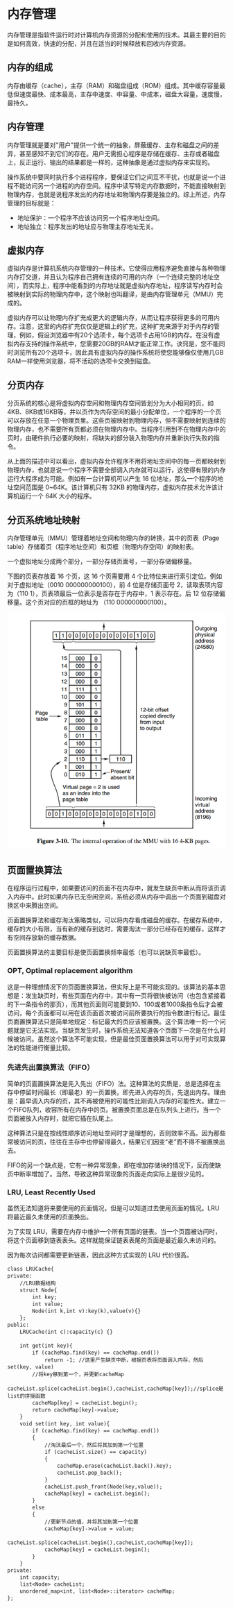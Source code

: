 <!--
 * @Author: your name
 * @Date: 2020-06-23 18:56:23
 * @LastEditTime: 2020-06-30 21:53:18
 * @LastEditors: Please set LastEditors
 * @Description: In User Settings Edit
 * @FilePath: \undefinedc:\Users\conan\Desktop\LongTime\StupidBirdFliesFirst\OperationSystem\MemoryManagement.md
--> 
# 内存管理
内存管理是指软件运行时对计算机内存资源的分配和使用的技术。其最主要的目的是如何高效，快速的分配，并且在适当的时候释放和回收内存资源。

## 内存的组成
内存由缓存（cache），主存（RAM）和磁盘组成（ROM）组成。其中缓存容量最低但速度最快、成本最高，主存中速度、中容量、中成本，磁盘大容量，速度慢，最持久。

## 内存管理
内存管理就是要对"用户"提供一个统一的抽象，屏蔽缓存、主存和磁盘之间的差异，甚至感知不到它们的存在。用户无需担心程序是存储在缓存、主存或者磁盘上，反正运行、输出的结果都是一样的，这种抽象是通过虚拟内存来实现的。

操作系统中要同时执行多个进程程序，要保证它们之间互不干扰，也就是说一个进程不能访问另一个进程的内存空间。程序中读写特定内存数据时，不能直接映射到物理内存，也就是说程序发出的内存地址和物理内存要是独立的。综上所述，内存管理的目标就是：
- 地址保护：一个程序不应该访问另一个程序地址空间。
- 地址独立：程序发出的地址应与物理主存地址无关。

## 虚拟内存
虚拟内存是计算机系统内存管理的一种技术。它使得应用程序避免直接与各种物理内存打交道，并且认为程序自己拥有连续的可用的内存（一个连续完整的地址空间），而实际上，程序中能看到的内存地址就是虚拟内存地址，程序读写内存时会被映射到实际的物理内存中，这个映射也叫翻译，是由内存管理单元（MMU）完成的。

虚拟内存可以让物理内存扩充成更大的逻辑内存，从而让程序获得更多的可用内存。注意，这里的内存扩充仅仅是逻辑上的扩充，这种扩充来源于对于内存的管理，例如，假设浏览器中有20个选项卡，每个选项卡占用1GB的内存。在没有虚拟内存支持的操作系统中，您需要20GB的RAM才能正常工作。诀窍是，您不能同时浏览所有20个选项卡，因此具有虚拟内存的操作系统将使您能够像仅使用几GB RAM一样使用浏览器，将不活动的选项卡交换到磁盘。

## 分页内存
分页系统的核心是将虚拟内存空间和物理内存空间皆划分为大小相同的页，如4KB、8KB或16KB等，并以页作为内存空间的最小分配单位，一个程序的一个页可以存放在任意一个物理页里。这些页被映射到物理内存，但不需要映射到连续的物理内存，也不需要所有页都必须在物理内存中。当程序引用到不在物理内存中的页时，由硬件执行必要的映射，将缺失的部分装入物理内存并重新执行失败的指令。

从上面的描述中可以看出，虚拟内存允许程序不用将地址空间中的每一页都映射到物理内存，也就是说一个程序不需要全部调入内存就可以运行，这使得有限的内存运行大程序成为可能。例如有一台计算机可以产生 16 位地址，那么一个程序的地址空间范围是 0~64K。该计算机只有 32KB 的物理内存，虚拟内存技术允许该计算机运行一个 64K 大小的程序。

## 分页系统地址映射
内存管理单元（MMU）管理着地址空间和物理内存的转换，其中的页表（Page table）存储着页（程序地址空间）和页框（物理内存空间）的映射表。

一个虚拟地址分成两个部分，一部分存储页面号，一部分存储偏移量。

下图的页表存放着 16 个页，这 16 个页需要用 4 个比特位来进行索引定位。例如对于虚拟地址（0010 000000000100），前 4 位是存储页面号 2，读取表项内容为（110 1），页表项最后一位表示是否存在于内存中，1 表示存在。后 12 位存储偏移量。这个页对应的页框的地址为 （110 000000000100）。

![](fenye.png)

## 页面置换算法
在程序运行过程中，如果要访问的页面不在内存中，就发生缺页中断从而将该页调入内存中。此时如果内存已无空闲空间，系统必须从内存中调出一个页面到磁盘对换区中来腾出空间。

页面置换算法和缓存淘汰策略类似，可以将内存看成磁盘的缓存。在缓存系统中，缓存的大小有限，当有新的缓存到达时，需要淘汰一部分已经存在的缓存，这样才有空间存放新的缓存数据。

页面置换算法的主要目标是使页面置换频率最低（也可以说缺页率最低）。

### OPT, Optimal replacement algorithm
这是一种理想情况下的页面置换算法，但实际上是不可能实现的。该算法的基本思想是：发生缺页时，有些页面在内存中，其中有一页将很快被访问（也包含紧接着的下一条指令的那页），而其他页面则可能要到10、100或者1000条指令后才会被访问，每个页面都可以用在该页面首次被访问前所要执行的指令数进行标记。最佳页面置换算法只是简单地规定：标记最大的页应该被置换。这个算法唯一的一个问题就是它无法实现。当缺页发生时，操作系统无法知道各个页面下一次是在什么时候被访问。虽然这个算法不可能实现，但是最佳页面置换算法可以用于对可实现算法的性能进行衡量比较。

### 先进先出置换算法（FIFO）
简单的页面置换算法是先入先出（FIFO）法。这种算法的实质是，总是选择在主存中停留时间最长（即最老）的一页置换，即先进入内存的页，先退出内存。理由是：最早调入内存的页，其不再被使用的可能性比刚调入内存的可能性大。建立一个FIFO队列，收容所有在内存中的页。被置换页面总是在队列头上进行。当一个页面被放入内存时，就把它插在队尾上。

这种算法只是在按线性顺序访问地址空间时才是理想的，否则效率不高。因为那些常被访问的页，往往在主存中也停留得最久，结果它们因变“老”而不得不被置换出去。

FIFO的另一个缺点是，它有一种异常现象，即在增加存储块的情况下，反而使缺页中断率增加了。当然，导致这种异常现象的页面走向实际上是很少见的。

### LRU, Least Recently Used
虽然无法知道将来要使用的页面情况，但是可以知道过去使用页面的情况。LRU 将最近最久未使用的页面换出。

为了实现 LRU，需要在内存中维护一个所有页面的链表。当一个页面被访问时，将这个页面移到链表表头。这样就能保证链表表尾的页面是最近最久未访问的。

因为每次访问都需要更新链表，因此这种方式实现的 LRU 代价很高。
```
class LRUCache{
private:
	//LRU数据结构
	struct Node{
		int key;
		int value;
		Node(int k,int v):key(k),value(v){}
	};
public:
	LRUCache(int c):capacity(c) {}
	
	int get(int key){
		if (cacheMap.find(key) == cacheMap.end())
			return -1; //这里产生缺页中断，根据页表将页面调入内存，然后set(key, value)
		//将key移到第一个，并更新cacheMap 
		cacheList.splice(cacheList.begin(),cacheList,cacheMap[key]);//splice是list的拼接函数
		cacheMap[key] = cacheList.begin();
		return cacheMap[key]->value;
	}
	void set(int key, int value){
		if (cacheMap.find(key) == cacheMap.end())
		{
			//淘汰最后一个，然后将其加到第一个位置
			if (cacheList.size() == capacity)
			{
				cacheMap.erase(cacheList.back().key);
				cacheList.pop_back();
			}
			cacheList.push_front(Node(key,value));
			cacheMap[key] = cacheList.begin();
		} 
		else
		{
			//更新节点的值，并将其加到第一个位置
			cacheMap[key]->value = value;
			cacheList.splice(cacheList.begin(),cacheList,cacheMap[key]);
			cacheMap[key] = cacheList.begin();
		}
	}
private:
	int capacity;
	list<Node> cacheList;
	unordered_map<int, list<Node>::iterator> cacheMap;
};
```